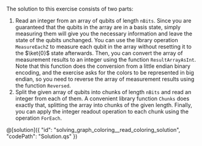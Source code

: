 The solution to this exercise consists of two parts:

1. Read an integer from an array of qubits of length `nBits`.
   Since you are guaranteed that the qubits in the array are in a basis state, simply measuring them will give you the necessary information and leave the state of the qubits unchanged. 
   You can use the library operation `MeasureEachZ` to measure each qubit in the array without resetting it to the $\ket{0}$ state afterwards. 
   Then, you can convert the array of measurement results to an integer using the function `ResultArrayAsInt`.
   Note that this function does the conversion from a little endian binary encoding, and the exercise asks for the colors to be represented in big endian, so you need to reverse the array of measurement results using the function `Reversed`.
2. Split the given array of qubits into chunks of length `nBits` and read an integer from each of them.
   A convenient library function `Chunks` does exactly that, splitting the array into chunks of the given length.
   Finally, you can apply the integer readout operation to each chunk using the operation `ForEach`.

@[solution]({
    "id": "solving_graph_coloring__read_coloring_solution",
    "codePath": "Solution.qs"
})
